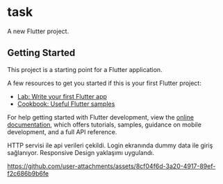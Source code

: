 # task

A new Flutter project.

## Getting Started

This project is a starting point for a Flutter application.

A few resources to get you started if this is your first Flutter project:

- [Lab: Write your first Flutter app](https://docs.flutter.dev/get-started/codelab)
- [Cookbook: Useful Flutter samples](https://docs.flutter.dev/cookbook)

For help getting started with Flutter development, view the
[online documentation](https://docs.flutter.dev/), which offers tutorials,
samples, guidance on mobile development, and a full API reference.

HTTP servisi ile api verileri çekildi. Login ekranında dummy data ile giriş sağlanıyor. Responsive Design yaklaşımı uygulandı.


https://github.com/user-attachments/assets/8cf04f6d-3a20-4917-89ef-f2c686b9b6fe

